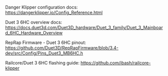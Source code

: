 Danger Klipper configuration docs: https://dangerklipper.io/Config_Reference.html

Duet 3 6HC overview docs: https://docs.duet3d.com/Duet3D_hardware/Duet_3_family/Duet_3_Mainboard_6HC_Hardware_Overview

RepRap Firmware - Duet 3 6HC pinout: https://github.com/Duet3D/RepRapFirmware/blob/3.4-dev/src/Config/Pins_Duet3_MB6HC.h

Railcore/Duet 3 6HC flashing guide: https://github.com/ibash/railcore-klipper

